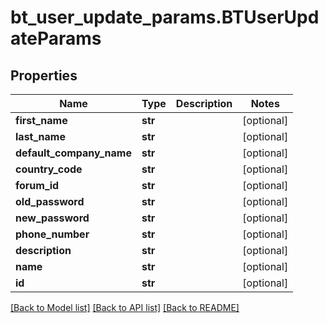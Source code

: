 # bt_user_update_params.BTUserUpdateParams

## Properties
Name | Type | Description | Notes
------------ | ------------- | ------------- | -------------
**first_name** | **str** |  | [optional] 
**last_name** | **str** |  | [optional] 
**default_company_name** | **str** |  | [optional] 
**country_code** | **str** |  | [optional] 
**forum_id** | **str** |  | [optional] 
**old_password** | **str** |  | [optional] 
**new_password** | **str** |  | [optional] 
**phone_number** | **str** |  | [optional] 
**description** | **str** |  | [optional] 
**name** | **str** |  | [optional] 
**id** | **str** |  | [optional] 

[[Back to Model list]](../README.md#documentation-for-models) [[Back to API list]](../README.md#documentation-for-api-endpoints) [[Back to README]](../README.md)



